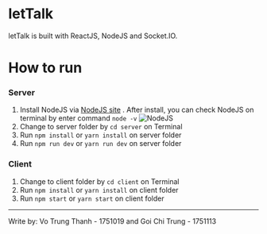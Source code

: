 # letTalk
letTalk is built with ReactJS, NodeJS and Socket.IO. 

# How to run
### Server 
1. Install NodeJS via [NodeJS site](https://nodejs.org/en/) . After install, you can check NodeJS on terminal by enter command `node -v` 
![NodeJS](https://i.imgur.com/3sI6I7m.png)
3. Change to server folder by `cd server` on Terminal
4. Run `npm install` or `yarn install` on server folder
5. Run `npm run dev` or `yarn run dev` on server folder

### Client 
1. Change to client folder by `cd client` on Terminal
2. Run `npm install` or `yarn install` on client folder
3. Run `npm start` or `yarn start` on client folder

***
Write by: Vo Trung Thanh - 1751019 and Goi Chi Trung - 1751113